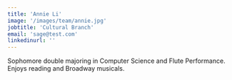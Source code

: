 ```yaml
---
title: 'Annie Li'
image: '/images/team/annie.jpg'
jobtitle: 'Cultural Branch'
email: 'sage@test.com'
linkedinurl: ''
---
```


Sophomore double majoring in Computer Science and Flute Performance. Enjoys reading and Broadway musicals.
